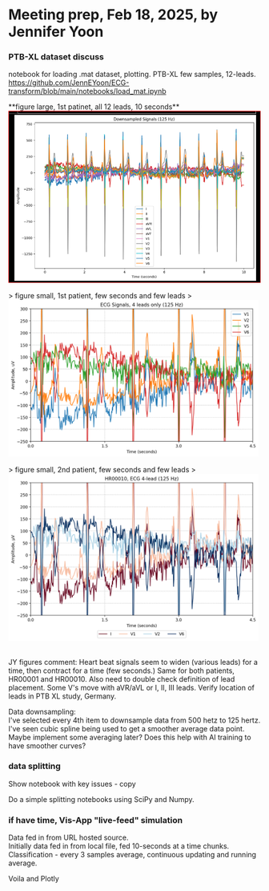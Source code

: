 # Meeting prep, Feb 18, 2025, by Jennifer Yoon  

### PTB-XL dataset discuss  

notebook for loading .mat dataset, plotting.  PTB-XL few samples, 12-leads.    
https://github.com/JennEYoon/ECG-transform/blob/main/notebooks/load_mat.ipynb  

<p>
**figure large, 1st patinet, all 12 leads, 10 seconds**  
  <img src="https://github.com/JennEYoon/ECG-transform/blob/main/notebooks/ptb_sample/patient1_12lead.png" width=600px  >
</p>

<p>
> figure small, 1st patient, few seconds and few leads
> <img src="https://github.com/JennEYoon/ECG-transform/blob/main/notebooks/ptb_sample/ecg_4lead_4.5sec.png" width=500px  >
</p>

<p>
> figure small, 2nd patient, few seconds and few leads
> <img src="https://github.com/JennEYoon/ECG-transform/blob/main/notebooks/ptb_sample/HR00010_ecg4_4.5sec%20(2).png" width=500px >
</p>

<br />
JY figures comment: 
Heart beat signals seem to widen (various leads) for a time, then contract for a time (few seconds.) Same for both patients, HR00001 and HR00010. Also need to double check definition of lead placement. Some V's move with aVR/aVL or I, II, III leads. Verify location of leads in PTB XL study, Germany.  

Data downsampling:  
I've selected every 4th item to downsample data from 500 hetz to 125 hertz. I've seen cubic spline being used to get a smoother average data point. Maybe implement some averaging later? Does this help with AI training to have smoother curves?  

### data splitting  

Show notebook with key issues - copy  

Do a simple splitting notebooks using SciPy and Numpy.  

### if have time, Vis-App "live-feed" simulation  

Data fed in from URL hosted source.  
Initially data fed in from local file, fed 10-seconds at a time chunks.  
Classification - every 3 samples average, continuous updating and running average.  

Voila and Plotly  



